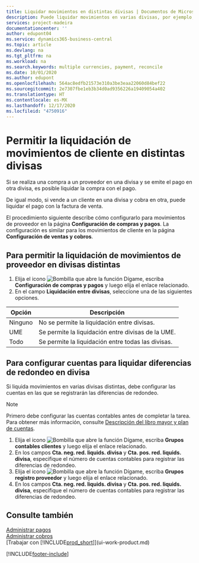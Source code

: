 ```yaml
---
title: Liquidar movimientos en distintas divisas | Documentos de Microsoft
description: Puede liquidar movimientos en varias divisas, por ejemplo, si vende a un cliente en una divisa y cobra en otra.
services: project-madeira
documentationcenter: ''
author: edupont04
ms.service: dynamics365-business-central
ms.topic: article
ms.devlang: na
ms.tgt_pltfrm: na
ms.workload: na
ms.search.keywords: multiple currencies, payment, reconcile
ms.date: 10/01/2020
ms.author: edupont
ms.openlocfilehash: 564ac8edfb21573e310a3be3eaa22060d84bef22
ms.sourcegitcommit: 2e7307fbe1eb3b34d0ad9356226a19409054a402
ms.translationtype: HT
ms.contentlocale: es-MX
ms.lasthandoff: 12/17/2020
ms.locfileid: "4750916"
---
```

# <a name="enable-application-of-ledger-entries-in-different-currencies"></a>Permitir la liquidación de movimientos de cliente en distintas divisas
Si se realiza una compra a un proveedor en una divisa y se emite el pago en otra divisa, es posible liquidar la compra con el pago.

De igual modo, si vende a un cliente en una divisa y cobra en otra, puede liquidar el pago con la factura de venta.

El procedimiento siguiente describe cómo configurarlo para movimientos de proveedor en la página **Configuración de compras y pagos**. La configuración es similar para los movimientos de cliente en la página **Configuración de ventas y cobros**.

## <a name="to-enable-application-of-vendor-ledger-entries-in-different-currencies"></a>Para permitir la liquidación de movimientos de proveedor en divisas distintas
1. Elija el icono ![Bombilla que abre la función Dígame](media/ui-search/search_small.png "Dígame qué desea hacer"), escriba **Configuración de compras y pagos** y luego elija el enlace relacionado.
2. En el campo **Liquidación entre divisas**, seleccione una de las siguientes opciones.

| Opción | Descripción |
| --- | --- |
| Ninguno |No se permite la liquidación entre divisas. |
| UME |Se permite la liquidación entre divisas de la UME. |
| Todo |Se permite la liquidación entre todas las divisas. |

## <a name="to-set-up-gl-accounts-for-currency-application-rounding-differences"></a>Para configurar cuentas para liquidar diferencias de redondeo en divisa  
Si liquida movimientos en varias divisas distintas, debe configurar las cuentas en las que se registrarán las diferencias de redondeo.  

> [!NOTE]  
>  Primero debe configurar las cuentas contables antes de completar la tarea. Para obtener más información, consulte [Descripción del libro mayor y plan de cuentas](finance-general-ledger.md).

1. Elija el icono ![Bombilla que abre la función Dígame](media/ui-search/search_small.png "Dígame qué desea hacer"), escriba **Grupos contables clientes** y luego elija el enlace relacionado.  
2. En los campos **Cta. neg. red. liquids. divisa** y **Cta. pos. red. liquids. divisa**, especifique el número de cuentas contables para registrar las diferencias de redondeo.  
3. Elija el icono ![Bombilla que abre la función Dígame](media/ui-search/search_small.png "Dígame qué desea hacer"), escriba **Grupos registro proveedor** y luego elija el enlace relacionado.  
4. En los campos **Cta. neg. red. liquids. divisa** y **Cta. pos. red. liquids. divisa**, especifique el número de cuentas contables para registrar las diferencias de redondeo.  

## <a name="see-also"></a>Consulte también
[Administrar pagos](payables-manage-payables.md)  
[Administrar cobros](receivables-manage-receivables.md)  
[Trabajar con [!INCLUDE[prod_short](includes/prod_short.md)]](ui-work-product.md)


[!INCLUDE[footer-include](includes/footer-banner.md)]